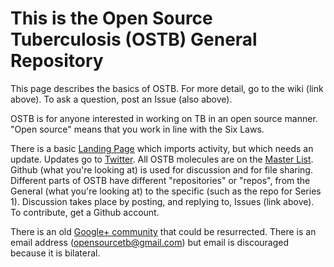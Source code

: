 # This is the Open Source Tuberculosis (OSTB) General Repository
This page describes the basics of OSTB. For more detail, go to the wiki (link above). To ask a question, post an Issue (also above).

OSTB is for anyone interested in working on TB in an open source manner. "Open source" means that you work in line with the Six Laws.

There is a basic [Landing Page](http://opensourcetb.org/) which imports activity, but which needs an update. Updates go to [Twitter](https://twitter.com/OpenSourceTB). All OSTB molecules are on the [Master List](http://tinyurl.com/OSTBCompounds). Github (what you're looking at) is used for discussion and for file sharing. Different parts of OSTB have different "repositories" or "repos", from the General (what you're looking at) to the specific (such as the repo for Series 1). Discussion takes place by posting, and replying to, Issues (link above). To contribute, get a Github account.

There is an old [Google+ community](https://plus.google.com/u/0/communities/101893553189762547680) that could be resurrected. There is an email address (opensourcetb@gmail.com) but email is discouraged because it is bilateral.

